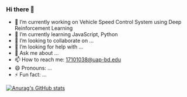 ### Hi there 👋



- 🔭 I’m currently working on Vehicle Speed Control System using Deep Reinforcement Learning
- 🌱 I’m currently learning JavaScript, Python
- 👯 I’m looking to collaborate on ...
- 🤔 I’m looking for help with ...
- 💬 Ask me about ...
- 📫 How to reach me: 17101038@uap-bd.edu
- 😄 Pronouns: ...
- ⚡ Fun fact: ...


[![Anurag's GitHub stats](https://github-readme-stats.vercel.app/api?username=nafisatasneem)](https://github.com/anuraghazra/github-readme-stats)

